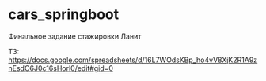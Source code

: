 # cars_springboot

Финальное задание стажировки Ланит

ТЗ: https://docs.google.com/spreadsheets/d/16L7WOdsKBp_ho4vV8XjK2R1A9znEsdO6J0c16sHorl0/edit#gid=0
